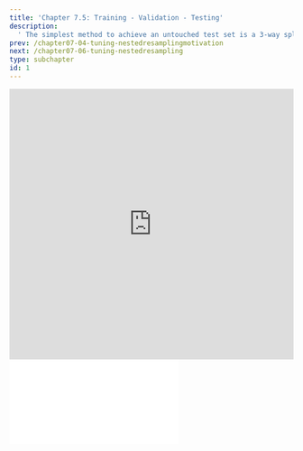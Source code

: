 ```yaml
---
title: 'Chapter 7.5: Training - Validation - Testing'
description:
  ' The simplest method to achieve an untouched test set is a 3-way split: a learner is first trained on the "training set" and then evaluated on the "validation set." After selecting the best model, the joint set (training+validation) will be trained again and the performance will be evaluated on the "test set." '
prev: /chapter07-04-tuning-nestedresamplingmotivation
next: /chapter07-06-tuning-nestedresampling
type: subchapter
id: 1
---
```


<exercise id="1" title="Video Lecture">
<iframe width="100%" height="480" src="https://www.youtube.com/embed/8LdpxLyH34c" frameborder="0" allow="accelerometer; autoplay; encrypted-media; gyroscope; picture-in-picture" allowfullscreen></iframe>
</exercise>



<exercise id="2" title="Slides">
<object data="pdfs/7/slides-tuning-trainvalidtest.pdf" type="application/pdf" style="width:100%;height:480px">
    <embed src="pdfs/7/slides-tuning-trainvalidtest.pdf" type="application/pdf" />
</object>
</exercise>
